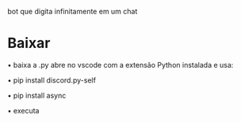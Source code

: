 bot que digita infinitamente em um chat
# Baixar
• baixa a .py abre no vscode com a extensão Python instalada e usa:

• pip install discord.py-self

• pip install async

• executa

